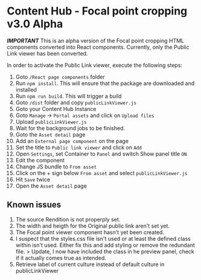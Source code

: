 # Content Hub - Focal point cropping v3.0 Alpha

***IMPORTANT***
This is an alpha version of the Focal point cropping HTML components converted into React components. Currently, only the Public Link viewer has been converted.

In order to activate the Public Link viewer, execute the following steps:

 1. Goto `/React page components` folder
 2. Run `npm install`. This will ensure that the package are downloaded and installed
 3. Run `npm run build`. This will trigger a build
 4. Goto `/dist` folder and copy `publicLinkViewer.js`
 5. Goto your Content Hub Instance
 6. Goto `Manage` -> `Portal assets` and click on `Upload files`
 7. Upload `publicLinkViewer.js`
 8. Wait for the background jobs to be finished.
 9. Goto the `Asset detail` page
 10. Add an `External page component` on the page
 11. Set the title to `Public link viewer` and click on `Add`
 12. Open `Settings`, set Container to `Panel` and switch Show panel title `ON` 
 13. Edit the component
 15. Change JS bundle to `From asset`
 16. Click on the + sign below `From asset` and select `publicLinkViewer.js`
 17. Hit `Save` twice
 18. Open the `Asset detail` page

## Known issues
1. The source Rendition is not properply set.
2. The width and heigth for the Original public link aren't set yet.
3. The Focal point viewer component hasn't yet been created.
4. I suspect that the styles.css file isn't used or at least the defined class within isn't used. Either fix this and add styling or remove the redundant file. > Update, I now have included the class in he preview panel, check if it actually comes true as intended.
5. Retrieve label of current culture instead of default culture in publicLinkViewer